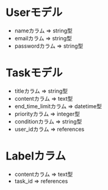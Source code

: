 # Userモデル
- nameカラム => string型
- emailカラム => string型
- passwordカラム => string型

# Taskモデル
- titleカラム => string型
- contentカラム => text型
- end_time_limitカラム => datetime型
- priorityカラム => integer型
- conditionカラム => string型
- user_idカラム => references

# Labelカラム
- contentカラム => text型
- task_id => references

